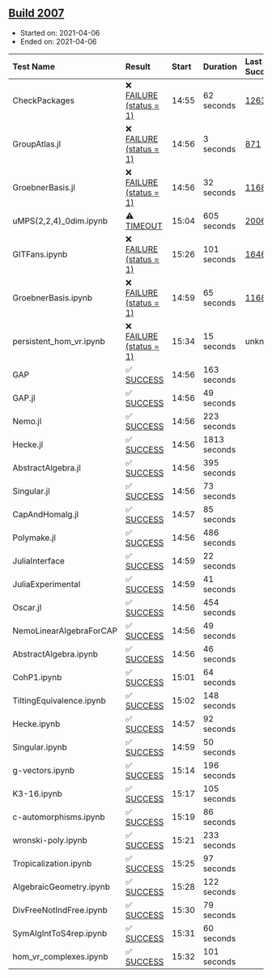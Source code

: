 ## [Build 2007](https://oscarci.mathematik.uni-kl.de/job/oscar-stable/2007/)

* Started on: 2021-04-06
* Ended on: 2021-04-06

| Test Name    | Result | Start | Duration | Last Success | First Failure |
|:-------------|:-------|:------|:---------|:-------------|:--------------|
| CheckPackages | ❌ [FAILURE (status = 1)](https://oscarci.mathematik.uni-kl.de/job/oscar-stable/2007/artifact/logs/build-2007/CheckPackages.log) | 14:55 | 62 seconds | [1263](https://oscarci.mathematik.uni-kl.de/job/oscar-stable/1263/) | [1264](https://oscarci.mathematik.uni-kl.de/job/oscar-stable/1264/) |
| GroupAtlas.jl | ❌ [FAILURE (status = 1)](https://oscarci.mathematik.uni-kl.de/job/oscar-stable/2007/artifact/logs/build-2007/GroupAtlas.jl.log) | 14:56 | 3 seconds | [871](https://oscarci.mathematik.uni-kl.de/job/oscar-stable/871/) | [872](https://oscarci.mathematik.uni-kl.de/job/oscar-stable/872/) |
| GroebnerBasis.jl | ❌ [FAILURE (status = 1)](https://oscarci.mathematik.uni-kl.de/job/oscar-stable/2007/artifact/logs/build-2007/GroebnerBasis.jl.log) | 14:56 | 32 seconds | [1168](https://oscarci.mathematik.uni-kl.de/job/oscar-stable/1168/) | [1169](https://oscarci.mathematik.uni-kl.de/job/oscar-stable/1169/) |
| uMPS(2,2,4)_0dim.ipynb | ⚠ [TIMEOUT](https://oscarci.mathematik.uni-kl.de/job/oscar-stable/2007/artifact/logs/build-2007/uMPS-2-2-4-_0dim.ipynb.log) | 15:04 | 605 seconds | [2006](https://oscarci.mathematik.uni-kl.de/job/oscar-stable/2006/) | [2007](https://oscarci.mathematik.uni-kl.de/job/oscar-stable/2007/) |
| GITFans.ipynb | ❌ [FAILURE (status = 1)](https://oscarci.mathematik.uni-kl.de/job/oscar-stable/2007/artifact/logs/build-2007/GITFans.ipynb.log) | 15:26 | 101 seconds | [1646](https://oscarci.mathematik.uni-kl.de/job/oscar-stable/1646/) | [1647](https://oscarci.mathematik.uni-kl.de/job/oscar-stable/1647/) |
| GroebnerBasis.ipynb | ❌ [FAILURE (status = 1)](https://oscarci.mathematik.uni-kl.de/job/oscar-stable/2007/artifact/logs/build-2007/GroebnerBasis.ipynb.log) | 14:59 | 65 seconds | [1168](https://oscarci.mathematik.uni-kl.de/job/oscar-stable/1168/) | [1169](https://oscarci.mathematik.uni-kl.de/job/oscar-stable/1169/) |
| persistent_hom_vr.ipynb | ❌ [FAILURE (status = 1)](https://oscarci.mathematik.uni-kl.de/job/oscar-stable/2007/artifact/logs/build-2007/persistent_hom_vr.ipynb.log) | 15:34 | 15 seconds | unknown | unknown |
| GAP | ✅ [SUCCESS](https://oscarci.mathematik.uni-kl.de/job/oscar-stable/2007/artifact/logs/build-2007/GAP.log) | 14:56 | 163 seconds |  |  |
| GAP.jl | ✅ [SUCCESS](https://oscarci.mathematik.uni-kl.de/job/oscar-stable/2007/artifact/logs/build-2007/GAP.jl.log) | 14:56 | 49 seconds |  |  |
| Nemo.jl | ✅ [SUCCESS](https://oscarci.mathematik.uni-kl.de/job/oscar-stable/2007/artifact/logs/build-2007/Nemo.jl.log) | 14:56 | 223 seconds |  |  |
| Hecke.jl | ✅ [SUCCESS](https://oscarci.mathematik.uni-kl.de/job/oscar-stable/2007/artifact/logs/build-2007/Hecke.jl.log) | 14:56 | 1813 seconds |  |  |
| AbstractAlgebra.jl | ✅ [SUCCESS](https://oscarci.mathematik.uni-kl.de/job/oscar-stable/2007/artifact/logs/build-2007/AbstractAlgebra.jl.log) | 14:56 | 395 seconds |  |  |
| Singular.jl | ✅ [SUCCESS](https://oscarci.mathematik.uni-kl.de/job/oscar-stable/2007/artifact/logs/build-2007/Singular.jl.log) | 14:56 | 73 seconds |  |  |
| CapAndHomalg.jl | ✅ [SUCCESS](https://oscarci.mathematik.uni-kl.de/job/oscar-stable/2007/artifact/logs/build-2007/CapAndHomalg.jl.log) | 14:57 | 85 seconds |  |  |
| Polymake.jl | ✅ [SUCCESS](https://oscarci.mathematik.uni-kl.de/job/oscar-stable/2007/artifact/logs/build-2007/Polymake.jl.log) | 14:56 | 486 seconds |  |  |
| JuliaInterface | ✅ [SUCCESS](https://oscarci.mathematik.uni-kl.de/job/oscar-stable/2007/artifact/logs/build-2007/JuliaInterface.log) | 14:59 | 22 seconds |  |  |
| JuliaExperimental | ✅ [SUCCESS](https://oscarci.mathematik.uni-kl.de/job/oscar-stable/2007/artifact/logs/build-2007/JuliaExperimental.log) | 14:59 | 41 seconds |  |  |
| Oscar.jl | ✅ [SUCCESS](https://oscarci.mathematik.uni-kl.de/job/oscar-stable/2007/artifact/logs/build-2007/Oscar.jl.log) | 14:56 | 454 seconds |  |  |
| NemoLinearAlgebraForCAP | ✅ [SUCCESS](https://oscarci.mathematik.uni-kl.de/job/oscar-stable/2007/artifact/logs/build-2007/NemoLinearAlgebraForCAP.log) | 14:56 | 49 seconds |  |  |
| AbstractAlgebra.ipynb | ✅ [SUCCESS](https://oscarci.mathematik.uni-kl.de/job/oscar-stable/2007/artifact/logs/build-2007/AbstractAlgebra.ipynb.log) | 14:56 | 46 seconds |  |  |
| CohP1.ipynb | ✅ [SUCCESS](https://oscarci.mathematik.uni-kl.de/job/oscar-stable/2007/artifact/logs/build-2007/CohP1.ipynb.log) | 15:01 | 64 seconds |  |  |
| TiltingEquivalence.ipynb | ✅ [SUCCESS](https://oscarci.mathematik.uni-kl.de/job/oscar-stable/2007/artifact/logs/build-2007/TiltingEquivalence.ipynb.log) | 15:02 | 148 seconds |  |  |
| Hecke.ipynb | ✅ [SUCCESS](https://oscarci.mathematik.uni-kl.de/job/oscar-stable/2007/artifact/logs/build-2007/Hecke.ipynb.log) | 14:57 | 92 seconds |  |  |
| Singular.ipynb | ✅ [SUCCESS](https://oscarci.mathematik.uni-kl.de/job/oscar-stable/2007/artifact/logs/build-2007/Singular.ipynb.log) | 14:59 | 50 seconds |  |  |
| g-vectors.ipynb | ✅ [SUCCESS](https://oscarci.mathematik.uni-kl.de/job/oscar-stable/2007/artifact/logs/build-2007/g-vectors.ipynb.log) | 15:14 | 196 seconds |  |  |
| K3-16.ipynb | ✅ [SUCCESS](https://oscarci.mathematik.uni-kl.de/job/oscar-stable/2007/artifact/logs/build-2007/K3-16.ipynb.log) | 15:17 | 105 seconds |  |  |
| c-automorphisms.ipynb | ✅ [SUCCESS](https://oscarci.mathematik.uni-kl.de/job/oscar-stable/2007/artifact/logs/build-2007/c-automorphisms.ipynb.log) | 15:19 | 86 seconds |  |  |
| wronski-poly.ipynb | ✅ [SUCCESS](https://oscarci.mathematik.uni-kl.de/job/oscar-stable/2007/artifact/logs/build-2007/wronski-poly.ipynb.log) | 15:21 | 233 seconds |  |  |
| Tropicalization.ipynb | ✅ [SUCCESS](https://oscarci.mathematik.uni-kl.de/job/oscar-stable/2007/artifact/logs/build-2007/Tropicalization.ipynb.log) | 15:25 | 97 seconds |  |  |
| AlgebraicGeometry.ipynb | ✅ [SUCCESS](https://oscarci.mathematik.uni-kl.de/job/oscar-stable/2007/artifact/logs/build-2007/AlgebraicGeometry.ipynb.log) | 15:28 | 122 seconds |  |  |
| DivFreeNotIndFree.ipynb | ✅ [SUCCESS](https://oscarci.mathematik.uni-kl.de/job/oscar-stable/2007/artifact/logs/build-2007/DivFreeNotIndFree.ipynb.log) | 15:30 | 79 seconds |  |  |
| SymAlgIntToS4rep.ipynb | ✅ [SUCCESS](https://oscarci.mathematik.uni-kl.de/job/oscar-stable/2007/artifact/logs/build-2007/SymAlgIntToS4rep.ipynb.log) | 15:31 | 60 seconds |  |  |
| hom_vr_complexes.ipynb | ✅ [SUCCESS](https://oscarci.mathematik.uni-kl.de/job/oscar-stable/2007/artifact/logs/build-2007/hom_vr_complexes.ipynb.log) | 15:32 | 101 seconds |  |  |

